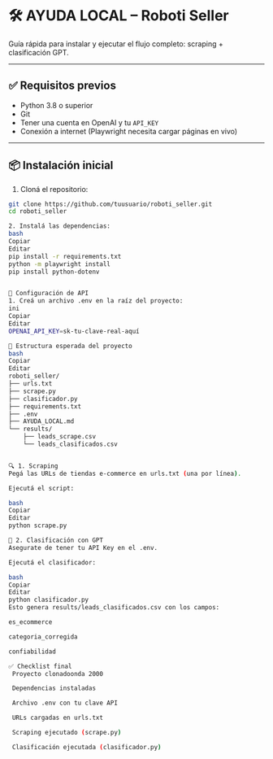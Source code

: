 # 🛠 AYUDA LOCAL – Roboti Seller

Guía rápida para instalar y ejecutar el flujo completo: scraping + clasificación GPT.

---

## ✅ Requisitos previos

- Python 3.8 o superior
- Git
- Tener una cuenta en OpenAI y tu `API_KEY`
- Conexión a internet (Playwright necesita cargar páginas en vivo)

---

## 📦 Instalación inicial

1. Cloná el repositorio:

```bash
git clone https://github.com/tuusuario/roboti_seller.git
cd roboti_seller

2. Instalá las dependencias:
bash
Copiar
Editar
pip install -r requirements.txt
python -m playwright install
pip install python-dotenv


🔐 Configuración de API
1. Creá un archivo .env en la raíz del proyecto:
ini
Copiar
Editar
OPENAI_API_KEY=sk-tu-clave-real-aquí

📁 Estructura esperada del proyecto
bash
Copiar
Editar
roboti_seller/
├── urls.txt
├── scrape.py
├── clasificador.py
├── requirements.txt
├── .env
├── AYUDA_LOCAL.md
└── results/
    ├── leads_scrape.csv
    └── leads_clasificados.csv


🔍 1. Scraping
Pegá las URLs de tiendas e-commerce en urls.txt (una por línea).

Ejecutá el script:

bash
Copiar
Editar
python scrape.py

🤖 2. Clasificación con GPT
Asegurate de tener tu API Key en el .env.

Ejecutá el clasificador:

bash
Copiar
Editar
python clasificador.py
Esto genera results/leads_clasificados.csv con los campos:

es_ecommerce

categoria_corregida

confiabilidad

✅ Checklist final
 Proyecto clonadoonda 2000

 Dependencias instaladas

 Archivo .env con tu clave API

 URLs cargadas en urls.txt

 Scraping ejecutado (scrape.py)

 Clasificación ejecutada (clasificador.py)

